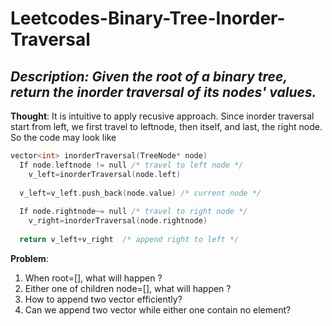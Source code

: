 # Leetcodes-Binary-Tree-Inorder-Traversal
## *Description: Given the root of a binary tree, return the inorder traversal of its nodes' values.*
**Thought**:
It is intuitive to apply recusive approach.
Since inorder traversal start from left, we first travel to leftnode, then itself, and last, the right node. So the code may look like
```c++
vector<int> inorderTraversal(TreeNode* node)
  If node.leftnode != null /* travel to left node */
    v_left=inorderTraversal(node.left)
  
  v_left=v_left.push_back(node.value) /* current node */
  
  If node.rightnode~= null /* travel to right node */
    v_right=inorderTraversal(node.rightnode)
    
  return v_left+v_right  /* append right to left */
 ```
**Problem**:
1. When root=[], what will happen ?
2. Either one of children node=[], what will happen ?
3. How to append two vector efficiently?
4. Can we append two vector while either one contain no element?
